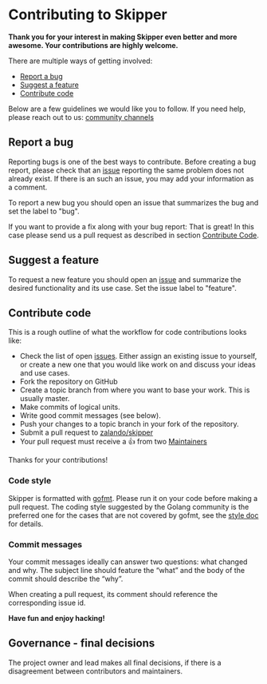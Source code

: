 # Contributing to Skipper

**Thank you for your interest in making Skipper even better and more awesome. Your contributions are highly welcome.**

There are multiple ways of getting involved:

- [Report a bug](#report-a-bug)
- [Suggest a feature](#suggest-a-feature)
- [Contribute code](#contribute-code)

Below are a few guidelines we would like you to follow.
If you need help, please reach out to us: [community channels](https://github.com/zalando/skipper#community)


## Report a bug
Reporting bugs is one of the best ways to contribute. Before creating a bug report, please check that an [issue](https://github.com/zalando/skipper/issues) reporting the same problem does not already exist. If there is an such an issue, you may add your information as a comment.

To report a new bug you should open an issue that summarizes the bug and set the label to "bug".

If you want to provide a fix along with your bug report: That is great! In this case please send us a pull request as described in section [Contribute Code](#contribute-code).

## Suggest a feature
To request a new feature you should open an [issue](https://github.com/zalando/skipper/issues/new) and summarize the desired functionality and its use case. Set the issue label to "feature".

## Contribute code
This is a rough outline of what the workflow for code contributions looks like:
- Check the list of open [issues](https://github.com/zalando/skipper/issues). Either assign an existing issue to yourself, or create a new one that you would like work on and discuss your ideas and use cases.
- Fork the repository on GitHub
- Create a topic branch from where you want to base your work. This is usually master.
- Make commits of logical units.
- Write good commit messages (see below).
- Push your changes to a topic branch in your fork of the repository.
- Submit a pull request to [zalando/skipper](https://github.com/zalando/skipper)
- Your pull request must receive a :thumbsup: from two [Maintainers](https://github.com/zalando/skipper/blob/master/MAINTAINERS)

Thanks for your contributions!

### Code style
Skipper is formatted with [gofmt](https://golang.org/cmd/gofmt/). Please run it on your code before making a pull request. The coding style suggested by the Golang community is the preferred one for the cases that are not covered by gofmt, see the [style doc](https://github.com/golang/go/wiki/CodeReviewComments) for details.

### Commit messages
Your commit messages ideally can answer two questions: what changed and why. The subject line should feature the “what” and the body of the commit should describe the “why”.

When creating a pull request, its comment should reference the corresponding issue id.

**Have fun and enjoy hacking!**

## Governance - final decisions

The project owner and lead makes all final decisions, if there is a
disagreement between contributors and maintainers.
